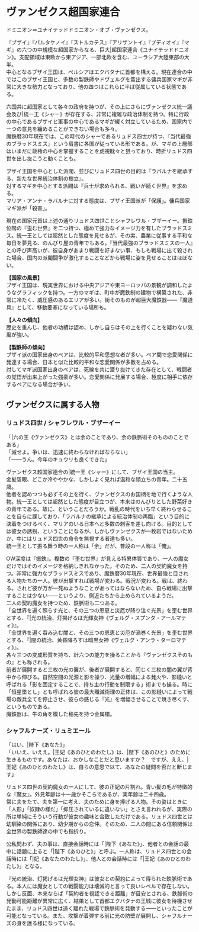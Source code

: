 # ヴァンゼクス超国家連合
ドミニオン＝ユナイテッドドミニオン・オブ・ヴァンゼクス。

『ブザイ』『パルタケノイ』『ストルカテス』『アリザントイ』『プディオイ』『マギ』の六つの中規模な超国家からなる、巨大|超国家連合《ユナイテッドドニオン》。支配領域は東欧から東アジア、一部北欧を含む、ユーラシア大陸東部の大半。  
中心となるブザイ王国は、ペルシアはエクバタナに首都を構える。現在連合の中ではこのブザイ王国と、多数の製鉄師やドヴェルグを輩出する傭兵国家マギが非常に大きな勢力となっており、他の四つはこれらに半ば従属している状態である。

六国共に超国家として各々の政府を持つが、その上にさらにヴァンゼクス統一議会及び|統一王《シャー》が存在する、非常に複雑な政治体制を持つ。特に行政の中心であるブザイと軍事の中心であるマギが緩く対立しているため、国家内で一つの意見を纏めることができない場合も多々。  
魔鉄暦30年現在では、この時代のシャーであるリュドス四世が持つ、『当代最強のブラッドスミス』という肩書に各国が従っている形である。が、マギの上層部はいまだに政権の中心を掌握することを虎視眈々と狙っており、時折リュドス四世を出し抜こうと動くことも。

ブザイ王国を中心とした派閥、並びにリュドス四世の目的は『ラバルナを継承する、新たな世界統治体制の樹立』。  
対するマギを中心とする派閥は『兵士が求められる、戦いが続く世界』を求める。  
マリア・アンナ・ラバルナに対する態度は、ブザイ王国派が「保護」。傭兵国家マギ派が「殺害」。

現在の国家元首は上述の通りリュドス四世ことシャフレワル・ブザーイー。振鉄位階の『歪む世界』を二つ持つ、極めて強力なイメージ力を有したブラッドスミス。統一王としては超然とした態度を見せるが、その実、農業に従事する平和な毎日を夢見る、のんびり屋の青年でもある。『当代最強のブラッドスミスの一人』との呼び声高いが、彼自身があまり戦闘を好まない事、もしも戦場に出て殺された場合、国内の派閥闘争が激化することなどから戦場に姿を見せることはほぼない。

**【国家の風景】**  
ブザイ王国は、現実世界における中央アジアや東ヨーロッパの景観が調和したようなグラフィックを持つ。一方のマギは、町中が魔鉄制の建物で構築された、非常に冷たく、威圧感のあるエリアが多い。街そのものが超巨大魔鉄器――『魔道具』として、移動要塞になっている場所も。

**【人々の傾向】**  
歴史を重んじ、他者の功績は認め、しかし自らはその上を行くことを疑わない気風が強い。

**【製鉄師の傾向】**  
ブザイ派の国家出身のペアは、比較的平和思想な者が多い。ペア間で恋愛関係に発達する場合、日本と似た比較的平和な恋愛関係が多数を占める。  
対してマギ派国家出身のペアは、死線を共に潜り抜けてきた存在として、戦闘者の覚悟が出来上がった強豪が多い。恋愛関係に発展する場合、極度に相手に依存するペアになる場合が多い。

## ヴァンゼクスに属する人物
### リュドス四世 / シャフレワル・ブザーイー  
「|六の王《ヴァンゼクス》とは余のことであり、余の鉄脈術そのもののことである」  
「滅せよ。争いは、迅速に終わらなければならない」  
「——うん。今年のキュウリも良くできた」

ヴァンゼクス超国家連合の|統一王《シャー》にして、ブザイ王国の当主。  
金髪碧眼、どこか冷ややかな、しかしよく見れば温和な顔立ちの青年。二十五歳。  
他者を認めつつも必ずその上を行く、ヴァンゼクスのお国柄を地で行くような人物。統一王としては超然とした態度が目立つが、本来はのんびりとした野菜好きの青年である。故に、ということだろうか。戦乱の時代をいち早く終わらせることを自らに課しており、「ラバルナの継承による統治体制の再臨」という目的に決着をつけるべく、マリアのいる日本へと多数の刺客を差し向ける。目的としては彼女の誘拐、ということになるが、しかしヴァンゼクスが一枚岩ではないためか、中にはリュドス四世の命令を無視する者達も多い。  
統一王として振る舞う時の一人称は「余」だが、普段の一人称は「俺」。  

OW深度は『振鉄』。複数の『歪む世界』が見える特異体質であり、一人の魔女だけではそのイメージを格納しきれなかった。そのため、二人の契約魔女を持つ。非常に強力なブラッドスミスであり、魔鉄暦30年現在、世界最強と目される人物たちの一人。彼が出撃すれば戦場が変わる。戦況が変わる。戦は、終わる。されど彼が万が一死ぬようなことがあってはならないため、自ら戦場に出撃することは少ない――というより、側近たちから止められているようだ。  
二人の契約魔女を持つため、鉄脈術も二つある。  
「全世界を遍く照らす光と、その三つの恩恵と災厄が降り注ぐ光景」を歪む世界とする、『|光の統治、灯掲げるは光輝女神《ヴェルグ・スプンタ・アールマティ》』。  
「全世界を遍く呑み込む闇と、その三つの恩恵と災厄が渦巻く光景」を歪む世界とする、『|闇の統治、黄昏降ろすは暗黒女神《ヴェルグ・アンラ・ターロマティ》』。  
各々三つの変成形質を持ち、計六つの能力を操ることから『ヴァンゼクスそのもの』とも称される。  
前者が展開すると三枚の光の翼が、後者が展開すると、同じく三枚の闇の翼が背中から伸びる。自然空間の光源と影を操り、光量の増幅による発火や、影縫いと呼ばれる「影を固定することで、持ち主の行動を制限する」術までも操る。時に「恒星墜とし」とも呼ばれる彼の最大殲滅術理の正体は、この影縫いによって戦場の敵兵全てを停止させ、彼らの感じる『光』を増幅させることで焼き尽くす、というものである。  
魔鉄器は、牛の角を模した穂先を持つ金属槍。

### シャフルナーズ・リュミエール
「はい、|陛下《あなた》」  
「いいえ、いええ。|王妃《あのひとのわたし》は、|陛下《あのひと》のために生きるものです。あなたは、おかしなことだと思いますか？　ですが、ええ、|王妃《あのひとのわたし》は、自らの意思で以て、あなたの疑問を否だと断じます」

リュドス四世の契約魔女の一人にして、彼の正妃の片割れ。青い髪の毛が特徴的な『魔女』。外見年齢は十一歳かそこらであるが、実年齢は二十四歳。  
常に夫をたて、夫を第一に考え、夫のために身を捧げる人物。その姿はときに「人形」「奴隷の様だ」「抑圧されているに違いない」とさえ言われるが、実際の所は単純にそういう行動が彼女の趣味と合致しただけである。リュドス四世とは幼馴染の関係にあり、幼少期からの恋仲。そのため、二人の間にある信頼関係は全世界の製鉄師達の中でも指折り。  

公私問わず、夫の事は、直接会話時には「|陛下《あなた》」、他者との会話の最中に話題に上ると「|陛下《あのひと》」と呼ぶ。一人称は、リュドス四世との会話時には「|妃《あなたのわたし》」、他人との会話時には「|王妃《あのひとのわたし》」となる。  

『光の統治、灯掲げるは光輝女神』は彼女との契約によって得られた鉄脈術である。本人には魔女としての戦闘能力は壊滅的と言って良いレベルで存在しない。しかし反面、本来ならば「契約者を視認できる距離」が目安とされる、鉄脈術の発動可能距離が異常に広く、結果として首都エクバタナの王城に彼女を待機させたまま、リュドス四世は遠く離れた戦場で鉄脈術を発動する――といったことが可能となっている。また、攻撃が着弾する前に光の防壁が展開し、シャフルナーズの身を護る様になっている。
